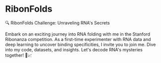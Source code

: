 # RibonFolds

🔍 RibonFolds Challenge: Unraveling RNA's Secrets

Embark on an exciting journey into RNA folding with me in the Stanford Ribonanza competition. As a first-time experimenter with RNA data and deep learning to uncover binding specificities, I invite you to join me. Dive into my code, datasets, and insights. Let's decode RNA's mysteries together! 🧬📈
